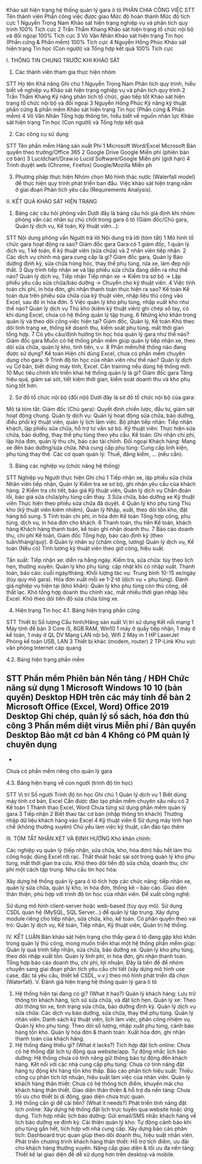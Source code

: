 Khảo sát hiện trạng hệ thống quản lý gara ô tô
PHÂN CHIA CÔNG VIỆC
STT
Tên thành viên
Phần công việc được giao
Mức độ hoàn thành
Mức độ tích cực
1
Nguyễn Trọng Nam
Khảo sát hiện trạng nghiệp vụ và phân tích quy trình
100%
Tích cực
2
Trần Thẩm Khang
Khảo sát hiện trạng tổ chức nội bộ và đối ngoại
100%
Tích cực
3
Võ Văn Nhân
Khảo sát hiện trạng Tin học (Phần cứng & Phần mềm)
100%
Tích cực
4
Nguyễn Hồng Phúc
Khảo sát hiện trạng Tin học (Con người) và Tổng hợp kết quả
100%
Tích cực


I. THÔNG TIN CHUNG TRƯỚC KHI KHẢO SÁT
1. Các thành viên tham gia thực hiện nhóm

STT
Họ tên
Khả năng
Ghi chú
1
Nguyễn Trọng Nam
Phân tích quy trình, hiểu biết về nghiệp vụ
Khảo sát hiện trạng nghiệp vụ và phân tích quy trình
2
Trần Thẩm Khang
Kỹ năng phân tích tổ chức, giao tiếp tốt
Khảo sát hiện trạng tổ chức nội bộ và đối ngoại
3
Nguyễn Hồng Phúc
Kỹ năng kỹ thuật phần cứng & phần mềm
Khảo sát hiện trạng Tin học (Phần cứng & Phần mềm)
4
Võ Văn Nhân
Tổng hợp thông tin, hiểu biết về nguồn nhân lực
Khảo sát hiện trạng Tin học (Con người) và Tổng hợp kết quả


2. Các công cụ sử dụng

STT
Tên phần mềm
Hãng sản xuất
Phí
1
Microsoft Word/Excel
Microsoft
Bản quyền theo trường/Office 365
2
Google Drive
Google
Miễn phí (phiên bản cơ bản)
3
Lucidchart/Draw.io
Lucid Software/Google
Miễn phí (giới hạn)
4
Trình duyệt web (Chrome, Firefox)
Google/Mozilla
Miễn ph


3. Phương pháp thực hiện
Nhóm chọn Mô hình thác nước (Waterfall model) để thực hiện quy trình phát triển ban đầu. Việc khảo sát hiện trạng nằm ở giai đoạn Phân tích yêu cầu (Requirements Analysis).

II. KẾT QUẢ KHẢO SÁT HIỆN TRẠNG
1. Bảng các câu hỏi phỏng vấn
Dưới đây là bảng câu hỏi giả định khi nhóm phỏng vấn các nhân sự chủ chốt trong gara ô tô (Giám đốc/Chủ gara, Quản lý dịch vụ, Kế toán, Kỹ thuật viên…):

STT
Nội dung phỏng vấn
Người trả lời
Nội dung trả lời (tóm tắt)
1
Mô hình tổ chức gara hoạt động ra sao?
Giám đốc gara
Gara có 1 giám đốc, 1 quản lý dịch vụ, 1 kế toán, 6 kỹ thuật viên (sửa chữa) và 2 nhân viên tiếp nhận.
2
Các dịch vụ chính mà gara cung cấp là gì?
Giám đốc gara, Quản lý
Bảo dưỡng định kỳ, sửa chữa hỏng hóc, thay thế phụ tùng, rửa xe, làm đẹp nội thất.
3
Quy trình tiếp nhận xe và lập phiếu sửa chữa đang diễn ra như thế nào?
Quản lý dịch vụ, Tiếp nhận
Tiếp nhận xe -> Kiểm tra sơ bộ -> Lập phiếu yêu cầu sửa chữa/bảo dưỡng -> Chuyển cho kỹ thuật viên.
4
Việc tính toán chi phí, in hóa đơn, ghi nhận thanh toán thực hiện ra sao?
Kế toán
Kế toán dựa trên phiếu sửa chữa của kỹ thuật viên, nhập liệu thủ công vào Excel, sau đó in hóa đơn.
5
Việc quản lý kho phụ tùng, nhập xuất kho như thế nào?
Quản lý dịch vụ
Thủ kho (kiêm kỹ thuật viên) ghi chép sổ tay, có khi dùng Excel, chưa có hệ thống quản lý tập trung.
6
Những khó khăn trong quản lý và theo dõi công việc hiện tại?
Giám đốc, Quản lý, Kế toán
Khó theo dõi tình trạng xe, thống kê doanh thu, kiểm soát phụ tùng, mất thời gian tổng hợp.
7
Có yêu cầu/định hướng tin học hóa quản lý gara như thế nào?
Giám đốc gara
Muốn có hệ thống phần mềm giúp quản lý tiếp nhận xe, theo dõi sửa chữa, quản lý kho, tính tiền, v.v.
8
Phần mềm/hệ thống nào đang được sử dụng?
Kế toán
Hiện chỉ dùng Excel, chưa có phần mềm chuyên dụng cho gara.
9
Trình độ tin học của nhân viên như thế nào?
Quản lý dịch vụ
Cơ bản, biết dùng máy tính, Excel. Cần training nếu dùng hệ thống mới.
10
Mục tiêu chính khi triển khai hệ thống quản lý là gì?
Giám đốc gara
Tăng hiệu quả, giảm sai sót, tiết kiệm thời gian, kiểm soát doanh thu và kho phụ tùng tốt hơn.


2. Sơ đồ tổ chức nội bộ (đối nội)
Dưới đây là sơ đồ tổ chức nội bộ của gara:

Mô tả tóm tắt:
Giám đốc (Chủ gara): Quyết định chiến lược, đầu tư, giám sát hoạt động chung.
Quản lý dịch vụ: Quản lý hoạt động sửa chữa, bảo dưỡng, điều phối kỹ thuật viên, quản lý lịch làm việc.
Bộ phận tiếp nhận: Tiếp nhận khách, lập phiếu sửa chữa, hỗ trợ tư vấn sơ bộ.
Kỹ thuật viên: Thực hiện sửa chữa, bảo dưỡng, thay thế phụ tùng theo yêu cầu.
Kế toán: Ghi nhận chi phí, lập hóa đơn, quản lý thu chi, báo cáo tài chính.
Đối ngoại
Khách hàng: Mang xe đến bảo dưỡng/sửa chữa.
Nhà cung cấp phụ tùng: Cung cấp linh kiện, phụ tùng thay thế.
Các cơ quan quản lý: Thuế, đăng kiểm, … (nếu cần).

3. Bảng các nghiệp vụ (chức năng hệ thống)

STT
Nghiệp vụ
Người thực hiện
Ghi chú
1
Tiếp nhận xe, lập phiếu sửa chữa
Nhân viên tiếp nhận, Quản lý
Kiểm tra xe sơ bộ, ghi nhận yêu cầu của khách hàng.
2
Kiểm tra chi tiết, báo giá
Kỹ thuật viên, Quản lý dịch vụ
Chẩn đoán lỗi, báo giá sửa chữa/phụ tùng cần thay.
3
Sửa chữa, bảo dưỡng xe
Kỹ thuật viên
Thực hiện theo phiếu sửa chữa đã duyệt.
4
Quản lý kho phụ tùng
Thủ kho (kỹ thuật viên kiêm nhiệm), Quản lý
Nhập, xuất, theo dõi tồn kho, đặt hàng bổ sung.
5
Tính toán chi phí, in hóa đơn
Kế toán
Tổng hợp công, phụ tùng, dịch vụ, in hóa đơn cho khách.
6
Thanh toán, thu tiền
Kế toán, khách hàng
Khách hàng thanh toán, kế toán ghi nhận doanh thu.
7
Báo cáo doanh thu, chi phí
Kế toán, Giám đốc
Tổng hợp, báo cáo định kỳ (theo tuần/tháng/quý).
8
Quản lý nhân sự (chấm công, lương)
Quản lý dịch vụ, Kế toán
(Nếu có) Tính lương kỹ thuật viên theo giờ công, hiệu suất.


Tần suất:
Tiếp nhận xe: diễn ra hằng ngày.
Kiểm tra, sửa chữa: tùy theo lịch hẹn, thường xuyên.
Quản lý kho phụ tùng: cập nhật khi có nhập xuất.
Thanh toán, báo cáo: cuối ngày/tháng.
Khối lượng tác vụ:
Trung bình 10-15 xe/ngày (tùy quy mô gara).
Hóa đơn xuất mỗi xe 1-2 tờ (dịch vụ + phụ tùng).
Đánh giá nghiệp vụ hiện tại (khó khăn):
Quản lý kho phụ tùng còn thủ công, dễ thất lạc.
Khó tổng hợp doanh thu chính xác, mất nhiều thời gian nhập liệu Excel.
Khó theo dõi tiến độ sửa chữa từng xe.

4. Hiện trạng Tin học
4.1. Bảng hiện trạng phần cứng

STT
Thiết bị
Số lượng
Cấu hình/Hãng sản xuất
Vị trí sử dụng
Kết nối mạng
1
Máy tính để bàn
3
Core i5, 8GB RAM, Win10
1 máy ở quầy tiếp nhận, 1 máy ở kế toán, 1 máy ở QL DV
Mạng LAN nội bộ, Wifi
2
Máy in
1
HP LaserJet
Phòng kế toán
USB, LAN
3
Thiết bị khác (modem, router)
2
TP-Link
Khu vực văn phòng
Internet cáp quang


4.2. Bảng hiện trạng phần mềm

STT
Phần mềm
Phiên bản
Nền tảng / HĐH
Chức năng sử dụng
1
Microsoft Windows 10
10 (bản quyền)
Desktop
HĐH trên các máy tính để bàn
2
Microsoft Office (Excel, Word)
Office 2019
Desktop
Ghi chép, quản lý sổ sách, hóa đơn thủ công
3
Phần mềm diệt virus
Miễn phí / Bản quyền
Desktop
Bảo mật cơ bản
4
Không có PM quản lý chuyên dụng
-
-
Chưa có phần mềm riêng cho quản lý gara


4.3. Bảng hiện trạng về con người (trình độ tin học)

STT
Vị trí
Số người
Trình độ tin học
Ghi chú
1
Quản lý dịch vụ
1
Biết dùng máy tính cơ bản, Excel
Cần được đào tạo phần mềm chuyên sâu nếu có
2
Kế toán
1
Thành thạo Excel, Word
Chưa từng sử dụng phần mềm quản lý gara
3
Tiếp nhận
2
Biết thao tác cơ bản (nhập thông tin khách)
Thường nhập dữ liệu khách hàng vào Excel
4
Kỹ thuật viên
6
Sử dụng máy tính hạn chế (không thường xuyên)
Chủ yếu làm việc kỹ thuật, cần đào tạo thêm



III. TÓM TẮT NHẬN XÉT VÀ ĐỊNH HƯỚNG
Khó khăn chính:


Các nghiệp vụ quản lý (tiếp nhận, sửa chữa, kho, hóa đơn) hầu hết làm thủ công hoặc dùng Excel rời rạc.
Thất thoát hoặc sai sót trong quản lý kho phụ tùng, mất thời gian tra cứu.
Khó theo dõi tiến độ sửa chữa, doanh thu, chi phí một cách tập trung.
Nhu cầu tin học hóa:


Xây dựng hệ thống quản lý gara ô tô tích hợp các chức năng: tiếp nhận xe, quản lý sửa chữa, quản lý kho, in hóa đơn, thống kê – báo cáo.
Giao diện thân thiện, phù hợp với trình độ tin học của nhân viên.
Đề xuất công nghệ:


Sử dụng mô hình client-server hoặc web-based (tùy quy mô).
Sử dụng CSDL quan hệ (MySQL, SQL Server…) để quản lý tập trung.
Xây dựng module riêng cho tiếp nhận, sửa chữa, kho, kế toán.
Có phân quyền theo vai trò: Quản lý dịch vụ, Kế toán, Tiếp nhận, Kỹ thuật viên, Quản trị hệ thống.

IV. KẾT LUẬN
Bản khảo sát hiện trạng cho thấy gara ô tô đang gặp khó khăn trong quản lý thủ công, mong muốn triển khai một hệ thống phần mềm giúp:
Quản lý quá trình tiếp nhận, sửa chữa, bảo dưỡng xe.
Quản lý kho phụ tùng, theo dõi nhập xuất tồn.
Quản lý tính phí, in hóa đơn, ghi nhận thanh toán.
Tổng hợp báo cáo doanh thu, chi phí, lợi nhuận.
Đây là tiền đề để nhóm chuyển sang giai đoạn phân tích yêu cầu chi tiết (xây dựng mô hình use case, đặc tả yêu cầu, thiết kế CSDL, v.v.) theo mô hình phát triển đã chọn (Waterfall).
V. Đánh giá hiện trạng hệ thống quản lý gara ô tô
1. Hệ thống hiện tại đang có gì? (What it has?)
Quản lý khách hàng: Lưu trữ thông tin khách hàng, lịch sử sửa chữa, và đặt lịch hẹn.
Quản lý xe: Theo dõi thông tin xe, tình trạng sửa chữa, bảo dưỡng định kỳ.
Quản lý dịch vụ sửa chữa: Các dịch vụ bảo dưỡng, sửa chữa, thay thế phụ tùng.
Quản lý nhân viên: Danh sách kỹ thuật viên, lịch làm việc, phân công nhiệm vụ.
Quản lý kho phụ tùng: Theo dõi số lượng, nhập xuất phụ tùng, cảnh báo hàng tồn kho.
Quản lý hóa đơn & thanh toán: Xuất hóa đơn, ghi nhận thanh toán của khách hàng.
2. Hệ thống đang thiếu gì? (What it lacks?)
Tích hợp đặt lịch online: Chưa có hệ thống đặt lịch tự động qua website/app.
Tự động nhắc lịch bảo dưỡng: Hệ thống chưa có tính năng gửi thông báo tự động đến khách hàng.
Kết nối với các nhà cung cấp phụ tùng: Chưa có tính năng đặt hàng tự động khi hàng tồn kho thấp.
Báo cáo phân tích hiệu suất: Thiếu công cụ phân tích lợi nhuận, hiệu suất làm việc của nhân viên.
Quản lý khách hàng thân thiết: Chưa có hệ thống tích điểm, khuyến mãi cho khách hàng thân thiết.
Giao diện thân thiện & hỗ trợ đa nền tảng: Chưa tối ưu cho thiết bị di động, giao diện chưa trực quan.
3. Hệ thống cần gì để cải tiến? (What it needs?)
Phát triển tính năng đặt lịch online: Xây dựng hệ thống đặt lịch trực tuyến qua website hoặc ứng dụng.
Tích hợp nhắc lịch bảo dưỡng: Gửi email/SMS nhắc khách hàng về lịch bảo dưỡng xe định kỳ.
Cải thiện quản lý kho: Tự động cảnh báo khi phụ tùng gần hết, tích hợp với nhà cung cấp.
Xây dựng báo cáo phân tích: Dashboard trực quan giúp theo dõi doanh thu, hiệu suất nhân viên.
Phát triển chương trình khách hàng thân thiết: Hỗ trợ tích điểm, ưu đãi cho khách hàng thường xuyên.
Nâng cấp giao diện & tối ưu đa nền tảng: Thiết kế lại giao diện để dễ sử dụng hơn trên desktop và mobile.

